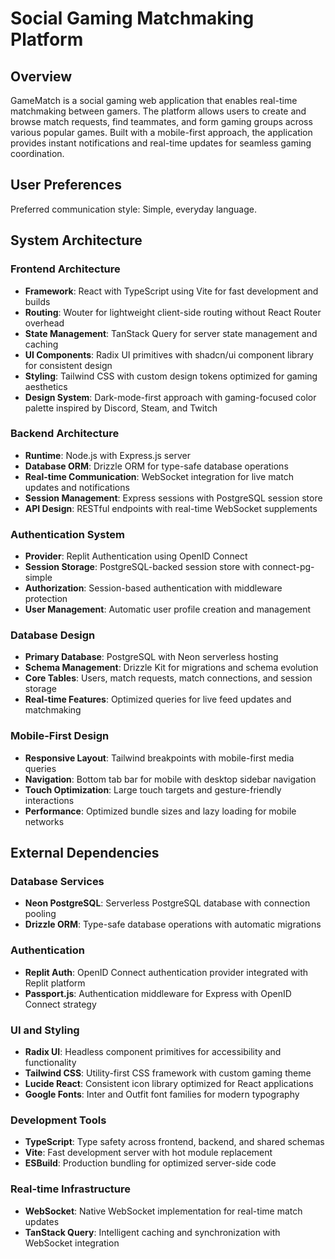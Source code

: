 # Social Gaming Matchmaking Platform

## Overview

GameMatch is a social gaming web application that enables real-time matchmaking between gamers. The platform allows users to create and browse match requests, find teammates, and form gaming groups across various popular games. Built with a mobile-first approach, the application provides instant notifications and real-time updates for seamless gaming coordination.

## User Preferences

Preferred communication style: Simple, everyday language.

## System Architecture

### Frontend Architecture
- **Framework**: React with TypeScript using Vite for fast development and builds
- **Routing**: Wouter for lightweight client-side routing without React Router overhead
- **State Management**: TanStack Query for server state management and caching
- **UI Components**: Radix UI primitives with shadcn/ui component library for consistent design
- **Styling**: Tailwind CSS with custom design tokens optimized for gaming aesthetics
- **Design System**: Dark-mode-first approach with gaming-focused color palette inspired by Discord, Steam, and Twitch

### Backend Architecture
- **Runtime**: Node.js with Express.js server
- **Database ORM**: Drizzle ORM for type-safe database operations
- **Real-time Communication**: WebSocket integration for live match updates and notifications
- **Session Management**: Express sessions with PostgreSQL session store
- **API Design**: RESTful endpoints with real-time WebSocket supplements

### Authentication System
- **Provider**: Replit Authentication using OpenID Connect
- **Session Storage**: PostgreSQL-backed session store with connect-pg-simple
- **Authorization**: Session-based authentication with middleware protection
- **User Management**: Automatic user profile creation and management

### Database Design
- **Primary Database**: PostgreSQL with Neon serverless hosting
- **Schema Management**: Drizzle Kit for migrations and schema evolution
- **Core Tables**: Users, match requests, match connections, and session storage
- **Real-time Features**: Optimized queries for live feed updates and matchmaking

### Mobile-First Design
- **Responsive Layout**: Tailwind breakpoints with mobile-first media queries
- **Navigation**: Bottom tab bar for mobile with desktop sidebar navigation
- **Touch Optimization**: Large touch targets and gesture-friendly interactions
- **Performance**: Optimized bundle sizes and lazy loading for mobile networks

## External Dependencies

### Database Services
- **Neon PostgreSQL**: Serverless PostgreSQL database with connection pooling
- **Drizzle ORM**: Type-safe database operations with automatic migrations

### Authentication
- **Replit Auth**: OpenID Connect authentication provider integrated with Replit platform
- **Passport.js**: Authentication middleware for Express with OpenID Connect strategy

### UI and Styling
- **Radix UI**: Headless component primitives for accessibility and functionality
- **Tailwind CSS**: Utility-first CSS framework with custom gaming theme
- **Lucide React**: Consistent icon library optimized for React applications
- **Google Fonts**: Inter and Outfit font families for modern typography

### Development Tools
- **TypeScript**: Type safety across frontend, backend, and shared schemas
- **Vite**: Fast development server with hot module replacement
- **ESBuild**: Production bundling for optimized server-side code

### Real-time Infrastructure
- **WebSocket**: Native WebSocket implementation for real-time match updates
- **TanStack Query**: Intelligent caching and synchronization with WebSocket integration